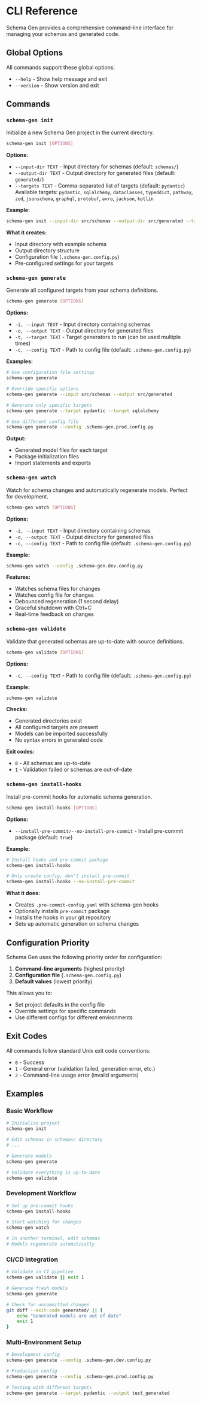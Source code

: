 # CLI Reference

Schema Gen provides a comprehensive command-line interface for managing your schemas and generated code.

## Global Options

All commands support these global options:

- `--help` - Show help message and exit
- `--version` - Show version and exit

## Commands

### `schema-gen init`

Initialize a new Schema Gen project in the current directory.

```bash
schema-gen init [OPTIONS]
```

**Options:**
- `--input-dir TEXT` - Input directory for schemas (default: `schemas/`)
- `--output-dir TEXT` - Output directory for generated files (default: `generated/`)
- `--targets TEXT` - Comma-separated list of targets (default: `pydantic`)
  Available targets: `pydantic`, `sqlalchemy`, `dataclasses`, `typeddict`, `pathway`, `zod`, `jsonschema`, `graphql`, `protobuf`, `avro`, `jackson`, `kotlin`

**Example:**
```bash
schema-gen init --input-dir src/schemas --output-dir src/generated --targets pydantic,jackson,kotlin
```

**What it creates:**
- Input directory with example schema
- Output directory structure
- Configuration file (`.schema-gen.config.py`)
- Pre-configured settings for your targets

### `schema-gen generate`

Generate all configured targets from your schema definitions.

```bash
schema-gen generate [OPTIONS]
```

**Options:**
- `-i, --input TEXT` - Input directory containing schemas
- `-o, --output TEXT` - Output directory for generated files
- `-t, --target TEXT` - Target generators to run (can be used multiple times)
- `-c, --config TEXT` - Path to config file (default: `.schema-gen.config.py`)

**Examples:**
```bash
# Use configuration file settings
schema-gen generate

# Override specific options
schema-gen generate --input src/schemas --output src/generated

# Generate only specific targets
schema-gen generate --target pydantic --target sqlalchemy

# Use different config file
schema-gen generate --config .schema-gen.prod.config.py
```

**Output:**
- Generated model files for each target
- Package initialization files
- Import statements and exports

### `schema-gen watch`

Watch for schema changes and automatically regenerate models. Perfect for development.

```bash
schema-gen watch [OPTIONS]
```

**Options:**
- `-i, --input TEXT` - Input directory containing schemas
- `-o, --output TEXT` - Output directory for generated files
- `-c, --config TEXT` - Path to config file (default: `.schema-gen.config.py`)

**Example:**
```bash
schema-gen watch --config .schema-gen.dev.config.py
```

**Features:**
- Watches schema files for changes
- Watches config file for changes
- Debounced regeneration (1 second delay)
- Graceful shutdown with Ctrl+C
- Real-time feedback on changes

### `schema-gen validate`

Validate that generated schemas are up-to-date with source definitions.

```bash
schema-gen validate [OPTIONS]
```

**Options:**
- `-c, --config TEXT` - Path to config file (default: `.schema-gen.config.py`)

**Example:**
```bash
schema-gen validate
```

**Checks:**
- Generated directories exist
- All configured targets are present
- Models can be imported successfully
- No syntax errors in generated code

**Exit codes:**
- `0` - All schemas are up-to-date
- `1` - Validation failed or schemas are out-of-date

### `schema-gen install-hooks`

Install pre-commit hooks for automatic schema generation.

```bash
schema-gen install-hooks [OPTIONS]
```

**Options:**
- `--install-pre-commit/--no-install-pre-commit` - Install pre-commit package (default: `true`)

**Example:**
```bash
# Install hooks and pre-commit package
schema-gen install-hooks

# Only create config, don't install pre-commit
schema-gen install-hooks --no-install-pre-commit
```

**What it does:**
- Creates `.pre-commit-config.yaml` with schema-gen hooks
- Optionally installs `pre-commit` package
- Installs the hooks in your git repository
- Sets up automatic generation on schema changes

## Configuration Priority

Schema Gen uses the following priority order for configuration:

1. **Command-line arguments** (highest priority)
2. **Configuration file** (`.schema-gen.config.py`)
3. **Default values** (lowest priority)

This allows you to:
- Set project defaults in the config file
- Override settings for specific commands
- Use different configs for different environments

## Exit Codes

All commands follow standard Unix exit code conventions:

- `0` - Success
- `1` - General error (validation failed, generation error, etc.)
- `2` - Command-line usage error (invalid arguments)

## Examples

### Basic Workflow
```bash
# Initialize project
schema-gen init

# Edit schemas in schemas/ directory
# ...

# Generate models
schema-gen generate

# Validate everything is up-to-date
schema-gen validate
```

### Development Workflow
```bash
# Set up pre-commit hooks
schema-gen install-hooks

# Start watching for changes
schema-gen watch

# In another terminal, edit schemas
# Models regenerate automatically
```

### CI/CD Integration
```bash
# Validate in CI pipeline
schema-gen validate || exit 1

# Generate fresh models
schema-gen generate

# Check for uncommitted changes
git diff --exit-code generated/ || {
    echo "Generated models are out of date"
    exit 1
}
```

### Multi-Environment Setup
```bash
# Development config
schema-gen generate --config .schema-gen.dev.config.py

# Production config
schema-gen generate --config .schema-gen.prod.config.py

# Testing with different targets
schema-gen generate --target pydantic --output test_generated
```
